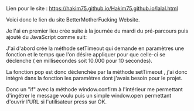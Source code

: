 Lien pour le site : https://hakim75.github.io/Hakim75.github.io/lalal.html

Voici donc le lien du site BetterMotherFucking Website.

Je l'ai en premier lieu crée suite à la journée du mardi du pré-parcours puis ajouté du JavaScript comme suit:

J'ai d'abord crée la méthode setTimeout qui demande en paramètres une fonction et le temps que l'on désire appliquer pour que celle-ci se déclenche ( en millisecondes soit 10.000 pour 10 secondes).

La fonction pop est donc déclenchée par la méthode setTimeout , j'ai donc intégré dans la fonction les paramètres dont j'avais besoin pour le projet. 

Donc un "if" avec la méthode window.confirm à l'intérieur me permettant d'ingétrer le message voulu puis un simple window.open permettant d'ouvrir l'URL si l'utilisateur press sur OK.
